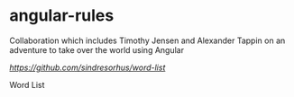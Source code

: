 # angular-rules
Collaboration which includes Timothy Jensen and Alexander Tappin on an adventure to take over the world using Angular


*https://github.com/sindresorhus/word-list*

Word List
